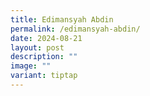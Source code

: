 ```yaml
---
title: Edimansyah Abdin
permalink: /edimansyah-abdin/
date: 2024-08-21
layout: post
description: ""
image: ""
variant: tiptap
---
```

